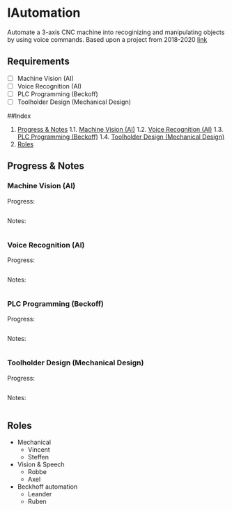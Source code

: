 # IAutomation
Automate a 3-axis CNC machine into recoginizing and manipulating objects by using voice commands.
Based upon a project from 2018-2020 [link](https://hogeschoolpxl-my.sharepoint.com/:f:/g/personal/20003024_pxl_be/Eh_Gm1bqqJJFtWL-4Yo711cBKq86BFr4poktMXvdnd_gCQ?e=mmkN3A)

## Requirements
- [ ] Machine Vision (AI)
- [ ] Voice Recognition (AI)
- [ ] PLC Programming (Beckoff)
- [ ] Toolholder Design (Mechanical Design)

##Index
1. [Progress & Notes](#progress--notes)
    1.1. [Machine Vision (AI)](#machine-vision-ai)
    1.2. [Voice Recognition (AI)](#voice-recognition-ai)
    1.3. [PLC Programming (Beckoff)](#plc-programming-beckoff)
    1.4. [Toolholder Design (Mechanical Design)](#toolholder-design-mechanical-design)
2. [Roles](#roles)


## Progress & Notes
### Machine Vision (AI)
Progress:
```
```
Notes:
```
```
### Voice Recognition (AI)
Progress:
```
```
Notes:
```
```
### PLC Programming (Beckoff)
Progress:
```
```
Notes:
```
```
### Toolholder Design (Mechanical Design)
Progress:
```
```
Notes:
```
```

## Roles
- Mechanical
  - Vincent 
  - Steffen
- Vision & Speech
  - Robbe
  - Axel
- Beckhoff automation
  - Leander
  - Ruben
